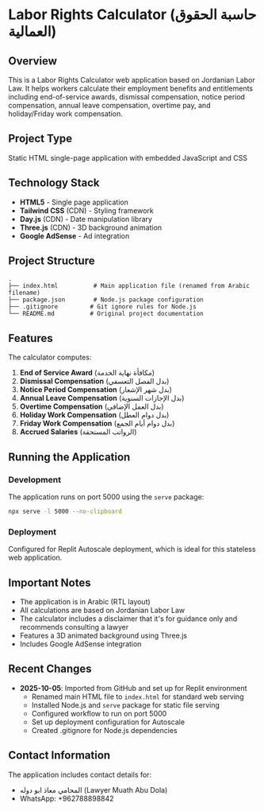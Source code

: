 # Labor Rights Calculator (حاسبة الحقوق العمالية)

## Overview
This is a Labor Rights Calculator web application based on Jordanian Labor Law. It helps workers calculate their employment benefits and entitlements including end-of-service awards, dismissal compensation, notice period compensation, annual leave compensation, overtime pay, and holiday/Friday work compensation.

## Project Type
Static HTML single-page application with embedded JavaScript and CSS

## Technology Stack
- **HTML5** - Single page application
- **Tailwind CSS** (CDN) - Styling framework
- **Day.js** (CDN) - Date manipulation library
- **Three.js** (CDN) - 3D background animation
- **Google AdSense** - Ad integration

## Project Structure
```
.
├── index.html          # Main application file (renamed from Arabic filename)
├── package.json        # Node.js package configuration
├── .gitignore         # Git ignore rules for Node.js
└── README.md          # Original project documentation
```

## Features
The calculator computes:
1. **End of Service Award** (مكافأة نهاية الخدمة)
2. **Dismissal Compensation** (بدل الفصل التعسفي)
3. **Notice Period Compensation** (بدل شهر الإشعار)
4. **Annual Leave Compensation** (بدل الإجازات السنوية)
5. **Overtime Compensation** (بدل العمل الإضافي)
6. **Holiday Work Compensation** (بدل دوام العطل)
7. **Friday Work Compensation** (بدل دوام أيام الجمع)
8. **Accrued Salaries** (الرواتب المستحقة)

## Running the Application

### Development
The application runs on port 5000 using the `serve` package:
```bash
npx serve -l 5000 --no-clipboard
```

### Deployment
Configured for Replit Autoscale deployment, which is ideal for this stateless web application.

## Important Notes
- The application is in Arabic (RTL layout)
- All calculations are based on Jordanian Labor Law
- The calculator includes a disclaimer that it's for guidance only and recommends consulting a lawyer
- Features a 3D animated background using Three.js
- Includes Google AdSense integration

## Recent Changes
- **2025-10-05**: Imported from GitHub and set up for Replit environment
  - Renamed main HTML file to `index.html` for standard web serving
  - Installed Node.js and `serve` package for static file serving
  - Configured workflow to run on port 5000
  - Set up deployment configuration for Autoscale
  - Created .gitignore for Node.js dependencies

## Contact Information
The application includes contact details for:
- المحامي معاذ ابو دوله (Lawyer Muath Abu Dola)
- WhatsApp: +962788898842
